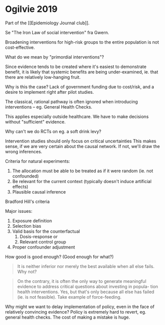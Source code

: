 # Ogilvie 2019
Part of the [[Epidemiology Journal club]].

Se "The Iron Law of social intervention" fra Gwern.

Broadening interventions for high-risk groups to the entire population is not cost-effective.

What do we mean by "primordial interventions"?

Since evidence tends to be created where it's easiest to demonstrate benefit, it is likely that systemic benefits are being under-examined, ie. that there are relatively low-hanging fruit.

Why is this the case? Lack of government funding due to cost/risk, and a desire to implement right after pilot studies.

The classical, rational pathway is often ignored when introducing interventions – eg. General Health Checks.

This applies especially outside healthcare. We have to make decisions without "sufficient" evidence.

Why can't we do RCTs on eg. a soft drink levy?

Intervention studies should only focus on critical uncertainties
This makes sense, if we are very certain about the causal network. If not, we'll draw the wrong inferences.

Criteria for natural experiments:
1. The allocation must be able to be treated as if it were random (ie. not confounded)
2. Be relevant for the current context (typically doesn't induce artificial effects)
3. Plausible causal inference

Bradford Hill's criteria

Major issues:
1. Exposure definition
2. Selection bias
3. Valid basis for the counterfactual
	1. Dosis-response or
	2. Relevant control group
4. Proper confounder adjustment

How good is good enough? (Good enough for what?)

> It is neither inferior nor merely the best available when all else fails.
Why not?

> On the contrary, it is often the only way to generate meaningful evidence to address critical questions about investing in popula- tion health interventions.
Yes, but that's only because all else has failed (ie. is not feasible). Take example of force-feeding.

Why might we want to delay implementation of policy, even in the face of relatively convincing evidence?
Policy is extremely hard to revert, eg. general health checks. The cost of making a mistake is huge.

<!-- #work -->

<!-- {BearID:5DB05AEC-BF18-454E-8BD6-694413554DCA-2532-00000852FE9F25F8} -->
